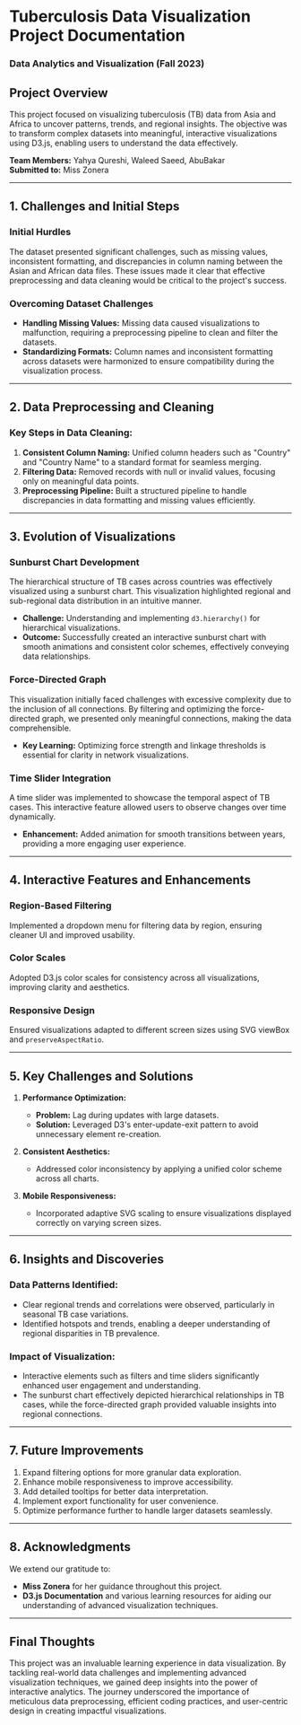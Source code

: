 # Tuberculosis Data Visualization Project Documentation  
### Data Analytics and Visualization (Fall 2023)  

## Project Overview  

This project focused on visualizing tuberculosis (TB) data from Asia and Africa to uncover patterns, trends, and regional insights. The objective was to transform complex datasets into meaningful, interactive visualizations using D3.js, enabling users to understand the data effectively.  

**Team Members:** Yahya Qureshi, Waleed Saeed, AbuBakar  
**Submitted to:** Miss Zonera  

---

## 1. Challenges and Initial Steps  

### **Initial Hurdles**  
The dataset presented significant challenges, such as missing values, inconsistent formatting, and discrepancies in column naming between the Asian and African data files. These issues made it clear that effective preprocessing and data cleaning would be critical to the project's success.  

### **Overcoming Dataset Challenges**  
- **Handling Missing Values:** Missing data caused visualizations to malfunction, requiring a preprocessing pipeline to clean and filter the datasets.  
- **Standardizing Formats:** Column names and inconsistent formatting across datasets were harmonized to ensure compatibility during the visualization process.  

---

## 2. Data Preprocessing and Cleaning  

### Key Steps in Data Cleaning:  
1. **Consistent Column Naming:** Unified column headers such as "Country" and "Country Name" to a standard format for seamless merging.  
2. **Filtering Data:** Removed records with null or invalid values, focusing only on meaningful data points.  
3. **Preprocessing Pipeline:** Built a structured pipeline to handle discrepancies in data formatting and missing values efficiently.  

---

## 3. Evolution of Visualizations  

### **Sunburst Chart Development**  
The hierarchical structure of TB cases across countries was effectively visualized using a sunburst chart. This visualization highlighted regional and sub-regional data distribution in an intuitive manner.  
- **Challenge:** Understanding and implementing `d3.hierarchy()` for hierarchical visualizations.  
- **Outcome:** Successfully created an interactive sunburst chart with smooth animations and consistent color schemes, effectively conveying data relationships.  

### **Force-Directed Graph**  
This visualization initially faced challenges with excessive complexity due to the inclusion of all connections. By filtering and optimizing the force-directed graph, we presented only meaningful connections, making the data comprehensible.  
- **Key Learning:** Optimizing force strength and linkage thresholds is essential for clarity in network visualizations.  

### **Time Slider Integration**  
A time slider was implemented to showcase the temporal aspect of TB cases. This interactive feature allowed users to observe changes over time dynamically.  
- **Enhancement:** Added animation for smooth transitions between years, providing a more engaging user experience.  

---

## 4. Interactive Features and Enhancements  

### **Region-Based Filtering**  
Implemented a dropdown menu for filtering data by region, ensuring cleaner UI and improved usability.  

### **Color Scales**  
Adopted D3.js color scales for consistency across all visualizations, improving clarity and aesthetics.  

### **Responsive Design**  
Ensured visualizations adapted to different screen sizes using SVG viewBox and `preserveAspectRatio`.  

---

## 5. Key Challenges and Solutions  

1. **Performance Optimization:**  
   - **Problem:** Lag during updates with large datasets.  
   - **Solution:** Leveraged D3's enter-update-exit pattern to avoid unnecessary element re-creation.  

2. **Consistent Aesthetics:**  
   - Addressed color inconsistency by applying a unified color scheme across all charts.  

3. **Mobile Responsiveness:**  
   - Incorporated adaptive SVG scaling to ensure visualizations displayed correctly on varying screen sizes.  

---

## 6. Insights and Discoveries  

### **Data Patterns Identified:**  
- Clear regional trends and correlations were observed, particularly in seasonal TB case variations.  
- Identified hotspots and trends, enabling a deeper understanding of regional disparities in TB prevalence.  

### **Impact of Visualization:**  
- Interactive elements such as filters and time sliders significantly enhanced user engagement and understanding.  
- The sunburst chart effectively depicted hierarchical relationships in TB cases, while the force-directed graph provided valuable insights into regional connections.  

---

## 7. Future Improvements  

1. Expand filtering options for more granular data exploration.  
2. Enhance mobile responsiveness to improve accessibility.  
3. Add detailed tooltips for better data interpretation.  
4. Implement export functionality for user convenience.  
5. Optimize performance further to handle larger datasets seamlessly.  

---

## 8. Acknowledgments  

We extend our gratitude to:  
- **Miss Zonera** for her guidance throughout this project.  
- **D3.js Documentation** and various learning resources for aiding our understanding of advanced visualization techniques.  

---

## Final Thoughts  

This project was an invaluable learning experience in data visualization. By tackling real-world data challenges and implementing advanced visualization techniques, we gained deep insights into the power of interactive analytics. The journey underscored the importance of meticulous data preprocessing, efficient coding practices, and user-centric design in creating impactful visualizations.  

